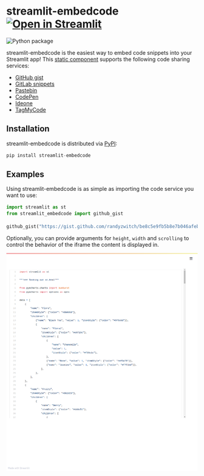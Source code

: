 # streamlit-embedcode [![Open in Streamlit](https://static.streamlit.io/badges/streamlit_badge_black_white.svg)](https://share.streamlit.io/randyzwitch/streamlit-embedcode/examples/streamlit_app.py)

![Python package](https://github.com/randyzwitch/streamlit-embedcode/workflows/Python%20package/badge.svg)

streamlit-embedcode is the easiest way to embed code snippets into your Streamlit app! This [static component](https://docs.streamlit.io/en/stable/develop_streamlit_components.html#create-a-static-component) supports the following code sharing services:

- [GitHub gist](https://gist.github.com/)
- [GitLab snippets](https://gitlab.com/explore/snippets)
- [Pastebin](https://pastebin.com/)
- [CodePen](https://codepen.io/)
- [Ideone](https://ideone.com/)
- [TagMyCode](https://tagmycode.com/)

## Installation

streamlit-embedcode is distributed via [PyPI](https://pypi.org/project/streamlit-embedcode/):

```python
pip install streamlit-embedcode
```

## Examples

Using streamlit-embedcode is as simple as importing the code service you want to use:

```python
import streamlit as st
from streamlit_embedcode import github_gist

github_gist("https://gist.github.com/randyzwitch/be8c5e9fb5b8e7b046afebcac12e5087/")
```

Optionally, you can provide arguments for `height`, `width` and `scrolling` to control the behavior of the iframe the content is displayed in.

![github_streamlit_embed](https://github.com/randyzwitch/streamlit-embedcode/blob/master/_static/gh_gist_example.png)
